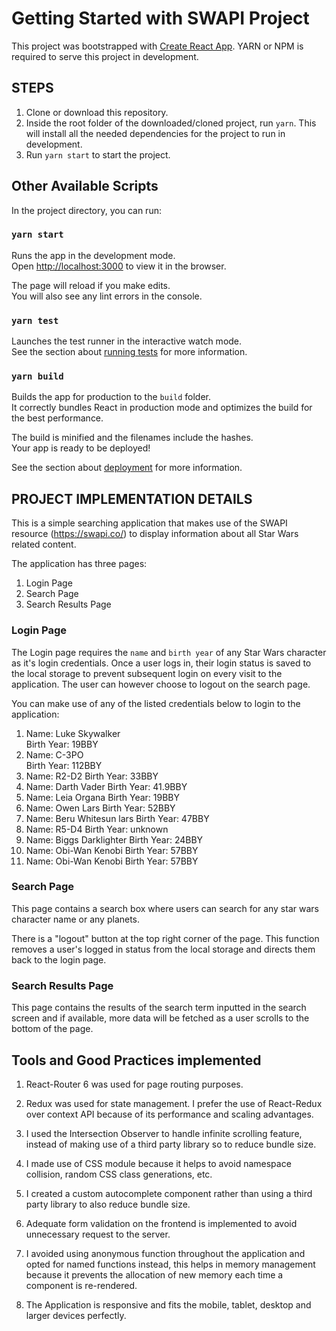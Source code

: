 # Getting Started with SWAPI Project

This project was bootstrapped with [Create React App](https://github.com/facebook/create-react-app).
YARN or NPM is required to serve this project in development.

## STEPS

1. Clone or download this repository.
2. Inside the root folder of the downloaded/cloned project, run `yarn`. This will install all the needed dependencies for the project to run in development.
3. Run `yarn start` to start the project.

## Other Available Scripts

In the project directory, you can run:

### `yarn start`

Runs the app in the development mode.\
Open [http://localhost:3000](http://localhost:3000) to view it in the browser.

The page will reload if you make edits.\
You will also see any lint errors in the console.

### `yarn test`

Launches the test runner in the interactive watch mode.\
See the section about [running tests](https://facebook.github.io/create-react-app/docs/running-tests) for more information.

### `yarn build`

Builds the app for production to the `build` folder.\
It correctly bundles React in production mode and optimizes the build for the best performance.

The build is minified and the filenames include the hashes.\
Your app is ready to be deployed!

See the section about [deployment](https://facebook.github.io/create-react-app/docs/deployment) for more information.

## PROJECT IMPLEMENTATION DETAILS

This is a simple searching application that makes use of the SWAPI resource (​https://swapi.co/​) to display information about all Star Wars related content.

The application has three pages:

1. Login Page
2. Search Page
3. Search Results Page

### Login Page

The Login page requires the `name` and `birth year` of any Star Wars character as it's login credentials.
Once a user logs in, their login status is saved to the local storage to prevent subsequent login on every visit to the application. The user can however choose to logout on the search page.

You can make use of any of the listed credentials below to login to the application:

1.  Name: Luke Skywalker  
    Birth Year: 19BBY
2.  Name: C-3PO  
    Birth Year: 112BBY
3.  Name: R2-D2
    Birth Year: 33BBY
4.  Name: Darth Vader
    Birth Year: 41.9BBY
5.  Name: Leia Organa
    Birth Year: 19BBY
6.  Name: Owen Lars
    Birth Year: 52BBY
7.  Name: Beru Whitesun lars
    Birth Year: 47BBY
8.  Name: R5-D4
    Birth Year: unknown
9.  Name: Biggs Darklighter
    Birth Year: 24BBY
10. Name: Obi-Wan Kenobi
    Birth Year: 57BBY
11. Name: Obi-Wan Kenobi
    Birth Year: 57BBY

### Search Page

This page contains a search box where users can search for any star wars character name or any planets.

There is a "logout" button at the top right corner of the page. This function removes a user's logged in status from the local storage and directs them back to the login page.

### Search Results Page

This page contains the results of the search term inputted in the search screen and if available, more data will be fetched as a user scrolls to the bottom of the page.

## Tools and Good Practices implemented

1.  React-Router 6 was used for page routing purposes.

2.  Redux was used for state management. I prefer the use of React-Redux over context API because of its performance and scaling advantages.

3.  I used the Intersection Observer to handle infinite scrolling feature, instead of making use of a third party library so to reduce bundle size.

4.  I made use of CSS module because it helps to avoid namespace collision, random CSS class generations, etc.

5.  I created a custom autocomplete component rather than using a third party library to also reduce bundle size.

6.  Adequate form validation on the frontend is implemented to avoid unnecessary request to the server.

7.  I avoided using anonymous function throughout the application and opted for named functions instead, this helps in memory management because it prevents the allocation of new memory each time a component is re-rendered.

8.  The Application is responsive and fits the mobile, tablet, desktop and larger devices perfectly.
